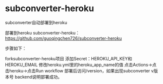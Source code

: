 # subconverter-heroku
subconverter自动部署到heroku

部署到heroku
subconverter-heroku：https://github.com/guoqingchen726/subconverter-heroku

步骤如下：

forksubconverter-heroku项目
添加Secret：HEROKU_API_KEY和HEROKU_EMAIL
修改heroku.yml里的heroku_app_name的值
点击Actions->点击heroku->点击Run workflow
部署后访问/version，如果出现subconverter v版本号 backend说明部署成功。
